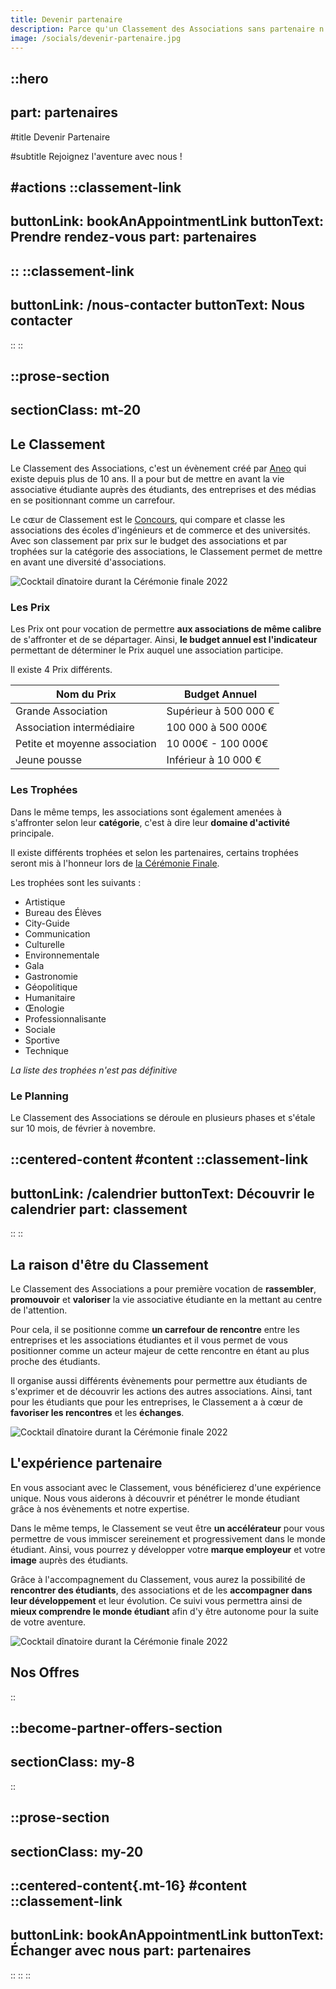 ```yaml
---
title: Devenir partenaire
description: Parce qu'un Classement des Associations sans partenaire n'est pas le même ! Alors rejoignez-nous dans l'aventure !
image: /socials/devenir-partenaire.jpg
---
```


::hero
---
part: partenaires
---
#title
Devenir Partenaire

#subtitle
Rejoignez l'aventure avec nous !

#actions
  ::classement-link
  ---
  buttonLink: bookAnAppointmentLink
  buttonText: Prendre rendez-vous
  part: partenaires
  ---
  ::
  ::classement-link
  ---
  buttonLink: /nous-contacter
  buttonText: Nous contacter
  ---
  ::
::

::prose-section
---
sectionClass: mt-20
---
## Le Classement

Le Classement des Associations, c'est un évènement créé par [Aneo](https://aneo.eu) qui existe depuis plus de 10 ans. Il a pour but de mettre en avant la vie associative étudiante auprès des étudiants, des entreprises et des médias en se positionnant comme un carrefour.

Le cɶur de Classement est le [Concours](/classement/concours), qui compare et classe les associations des écoles d'ingénieurs et de commerce et des universités. Avec son classement par prix sur le budget des associations et par trophées sur la catégorie des associations, le Classement permet de mettre en avant une diversité d'associations.

![Cocktail dînatoire durant la Cérémonie finale 2022](/assets/become-partner/images/1.webp)

### Les Prix

Les Prix ont pour vocation de permettre **aux associations de même calibre** de s'affronter et de se départager. Ainsi, **le budget annuel est l'indicateur** permettant de déterminer le Prix auquel une association participe.

Il existe 4 Prix différents.

| Nom du Prix                   | Budget Annuel         |
| ----------------------------- | --------------------- |
| Grande Association            | Supérieur à 500 000 € |
| Association intermédiaire     | 100 000 à 500 000€    |
| Petite et moyenne association | 10 000€ - 100 000€    |
| Jeune pousse                  | Inférieur à 10 000 €  |

### Les Trophées

Dans le même temps, les associations sont également amenées à s'affronter selon leur **catégorie**, c'est à dire leur **domaine d'activité** principale.

Il existe différents trophées et selon les partenaires, certains trophées seront mis à l'honneur lors de [la Cérémonie Finale](./classement/4.ceremonie-finale.md).

Les trophées sont les suivants :

- Artistique
- Bureau des Élèves
- City-Guide
- Communication
- Culturelle
- Environnementale
- Gala
- Gastronomie
- Géopolitique
- Humanitaire
- Œnologie
- Professionnalisante
- Sociale
- Sportive
- Technique

*La liste des trophées n'est pas définitive*

### Le Planning

Le Classement des Associations se déroule en plusieurs phases et s'étale sur 10 mois, de février à novembre.

::centered-content
#content
  ::classement-link
  ---
  buttonLink: /calendrier
  buttonText: Découvrir le calendrier
  part: classement
  ---
  ::
::

## La raison d'être du Classement

Le Classement des Associations a pour première vocation de **rassembler**, **promouvoir** et **valoriser** la vie associative étudiante en la mettant au centre de l'attention.

Pour cela, il se positionne comme **un carrefour de rencontre** entre les entreprises et les associations étudiantes et il vous permet de vous positionner comme un acteur majeur de cette rencontre en étant au plus proche des étudiants.

Il organise aussi différents évènements pour permettre aux étudiants de s'exprimer et de découvrir les actions des autres associations. Ainsi, tant pour les étudiants que pour les entreprises, le Classement a à cœur de **favoriser les rencontres** et les **échanges**.

![Cocktail dînatoire durant la Cérémonie finale 2022](/assets/become-partner/images/2.webp)

## L'expérience partenaire

En vous associant avec le Classement, vous bénéficierez d'une expérience unique. Nous vous aiderons à découvrir et pénétrer le monde étudiant grâce à nos évènements et notre expertise.

Dans le même temps, le Classement se veut être **un accélérateur** pour vous permettre de vous immiscer sereinement et progressivement dans le monde étudiant. Ainsi, vous pourrez y développer votre **marque employeur** et votre **image** auprès des étudiants.

Grâce à l'accompagnement du Classement, vous aurez la possibilité de **rencontrer des étudiants**, des associations et de les **accompagner dans leur développement** et leur évolution. Ce suivi vous permettra ainsi de **mieux comprendre le monde étudiant** afin d'y être autonome pour la suite de votre aventure.

![Cocktail dînatoire durant la Cérémonie finale 2022](/assets/become-partner/images/3.webp)

## Nos Offres
::

::become-partner-offers-section
---
sectionClass: my-8
---
::

::prose-section
---
sectionClass: my-20
---
::centered-content{.mt-16}
#content
  ::classement-link
  ---
  buttonLink: bookAnAppointmentLink
  buttonText: Échanger avec nous
  part: partenaires
  ---
  ::
::
::
